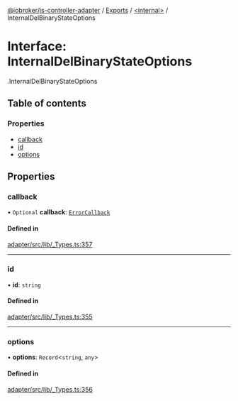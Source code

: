 [@iobroker/js-controller-adapter](../README.md) / [Exports](../modules.md) / [<internal\>](../modules/internal_.md) / InternalDelBinaryStateOptions

# Interface: InternalDelBinaryStateOptions

[<internal>](../modules/internal_.md).InternalDelBinaryStateOptions

## Table of contents

### Properties

- [callback](internal_.InternalDelBinaryStateOptions.md#callback)
- [id](internal_.InternalDelBinaryStateOptions.md#id)
- [options](internal_.InternalDelBinaryStateOptions.md#options)

## Properties

### callback

• `Optional` **callback**: [`ErrorCallback`](../modules/internal_.md#errorcallback)

#### Defined in

[adapter/src/lib/_Types.ts:357](https://github.com/ioBroker/ioBroker.js-controller/blob/57263052/packages/adapter/src/lib/_Types.ts#L357)

___

### id

• **id**: `string`

#### Defined in

[adapter/src/lib/_Types.ts:355](https://github.com/ioBroker/ioBroker.js-controller/blob/57263052/packages/adapter/src/lib/_Types.ts#L355)

___

### options

• **options**: `Record`<`string`, `any`\>

#### Defined in

[adapter/src/lib/_Types.ts:356](https://github.com/ioBroker/ioBroker.js-controller/blob/57263052/packages/adapter/src/lib/_Types.ts#L356)
